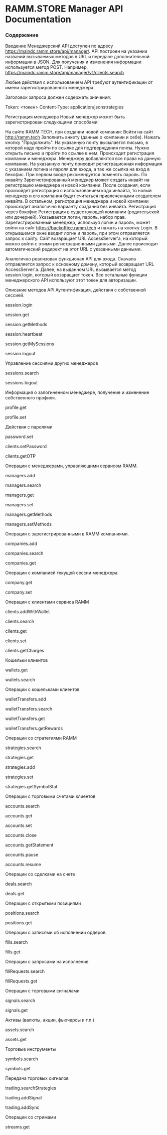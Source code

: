 # RAMM.STORE Manager API Documentation
### Содержание


Введение
Менеджерский API доступен по адресу https://maindc.ramm.store/api/manager/.
API построен на указании названий вызываемых методов в URL и передаче дополнительной информации в JSON. Для получения и изменения информации используется метод POST.
Например, https://maindc.ramm.store/api/manager/v1/clients.search

Любые действия с использованием API требуют аутентификации от имени зарегистрированного менеджера.

Заголовок запроса должен содержать значения: 

Token: <токен>
Content-Type: application/jsonstrategies

Регистрация менеджера
Новый менеджер может быть зарегистрирован следующими способами:

На сайте RAMM.TECH, при создании новой компании:
Войти на сайт http://ramm.tech
Заполнить анкету (данные о компании и себе).
Нажать кнопку "Продолжить".
На указанную почту высылается письмо, в которой надо пройти по ссылке для подтверждения почты.
Нужно открыть письмо и пройти по ссылке в нем.
Происходит регистрация компании и менеджера. Менеджеру добавляются все права на данную компанию.
На указанную почту приходит регистрационная информация с указанием логина и пароля для входа, а так же ссылка на вход в бекофис.
При первом входе рекомендуется поменять пароль.
По инвайту
Зарегистрированный менеджер может создать инвайт на регистрацию менеджера и новой компании.
После создания, если произойдет регистрация с использованием кода инвайта, то новый менеджер и его компания будут считаться привлеченными создателем инвайта.
В остальном, регистрация менеджера и новой компании происходит аналогично варианту создания без инвайта.
Регистрация через бэкофис
Регистрация в существующей компании (родительской или дочерней). Указывается логин, пароль, набор прав.
Зарегистрированный менеджер, используя логин и пароль, может войти на сайт https://backoffice.ramm.tech и нажать на кнопку Login.
В открывшемся окне вводит логин и пароль, при этом отправляется запрос к сайту. Сайт возвращает URL AccessServer'а, на который можно войти с этими регистрационными данными. Далее происходит автоматический редирект на этот URL с указанными данными.

Аналогично реализован функционал API для входа. Сначала отправляется запрос к основному домену, который возвращает URL AccessServer'а. Далее, на выданном URL вызывается метод session.login, который возвращает токен. Все остальные функции менеджерского API используют этот токен для авторизации.

Описание методов API
Аутентификация, действия с собственной сессией.

session.login

session.get

session.getMethods

session.heartbeat

session.getMySessions

session.logout

Управление сессиями других менеджеров

sessions.search

sessions.logout

Информация о залогиненном менеджере, получение и изменение собственного профиля.

profile.get

profile.set

Действия с паролями

password.set

clients.setPassword

clients.getOTP

Операции с менеджерами, управляющими сервисом RAMM.

managers.add

managers.search

managers.get

managers.set

managers.getMethods

managers.setMethods

Операции с зарегистрированными в RAMM компаниями.

companies.add

companies.search

companies.get

Операции с компанией текущей сессии менеджера

company.get

company.set

Операции с клиентами сервиса RAMM

clients.addWithWallet

clients.search

clients.get

clients.set

clients.getCharges

Кошельки клиентов

wallets.get

wallets.search

Операции с кошельками клиентов

walletTransfers.add

walletTransfers.search

walletTransfers.get

walletTransfers.getRewards

Операции со стратегиями RAMM

strategies.search

strategies.get

strategies.add

strategies.set

strategies.getSymbolStat

Операции с торговыми счетами клиентов

accounts.search

accounts.get

accounts.set

accounts.close

accounts.getStatement

accounts.pause

accounts.resume

Операции со сделками на счете

deals.search

deals.get

Операции с открытыми позициями

positions.search

positions.get

Операции с записями об исполнении ордеров.

fills.search

fills.get

Операции с запросами на исполнение

fillRequests.search

fillRequests.get

Операции с торговыми сигналами

signals.search

signals.get

Активы (валюты, акции, фьючерсы и т.п.)

assets.search

assets.get

Торговые инструменты

symbols.search

symbols.get

Передача торговых сигналов

trading.searchStrategies

trading.addSignal

trading.addSync

Операции со стримами

streams.get
